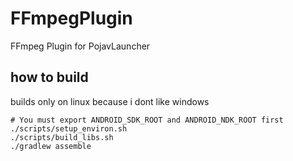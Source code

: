 # FFmpegPlugin
FFmpeg Plugin for PojavLauncher
## how to build
builds only on linux because i dont like windows
```
# You must export ANDROID_SDK_ROOT and ANDROID_NDK_ROOT first
./scripts/setup_environ.sh
./scripts/build_libs.sh
./gradlew assemble
```
